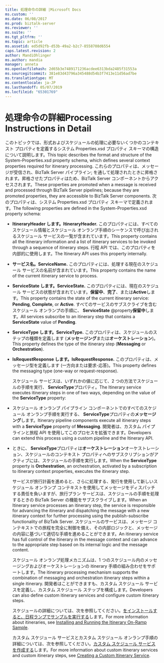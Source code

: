 ```yaml
---
title: 処理命令の詳細 |Microsoft Docs
ms.custom: ''
ms.date: 06/08/2017
ms.prod: biztalk-server
ms.reviewer: ''
ms.suite: ''
ms.tgt_pltfrm: ''
ms.topic: article
ms.assetid: ed5d92fb-d53b-49a2-b2c7-8558708d6554
caps.latest.revision: 2
author: MandiOhlinger
ms.author: mandia
manager: anneta
ms.openlocfilehash: 2d65b3e7489171236acdee6313bda2485f31553a
ms.sourcegitcommit: 381e83d43796a345488d54b3f7413e11d56ad7be
ms.translationtype: MT
ms.contentlocale: ja-JP
ms.lasthandoff: 05/07/2019
ms.locfileid: "65301769"
---
```

# <a name="processing-instructions-in-detail"></a><span data-ttu-id="f55e2-102">処理命令の詳細</span><span class="sxs-lookup"><span data-stu-id="f55e2-102">Processing Instructions in Detail</span></span>
<span data-ttu-id="f55e2-103">このトピックでは、形式およびスケジュールの処理に必要ないくつかのコンテキスト プロパティを定義するシステム Properties.xsd プロパティ スキーマの構造について説明します。</span><span class="sxs-lookup"><span data-stu-id="f55e2-103">This topic describes the format and structure of the System-Properties.xsd property schema, which defines several context properties required for itinerary processing.</span></span> <span data-ttu-id="f55e2-104">これらのプロパティは、メッセージが受信され、BizTalk Server パイプライン; を通して処理されたときに昇格されます。昇格させたプロパティはため、BizTalk Server コンポーネントからアクセスされます。</span><span class="sxs-lookup"><span data-stu-id="f55e2-104">These properties are promoted when a message is received and processed through BizTalk Server pipelines; because they are promoted properties, they are accessible to BizTalk Server components.</span></span> <span data-ttu-id="f55e2-105">次のプロパティは、システム Properties.xsd プロパティ スキーマで定義されます。</span><span class="sxs-lookup"><span data-stu-id="f55e2-105">The following properties are defined in the System-Properties.xsd property schema:</span></span>  
  
- <span data-ttu-id="f55e2-106">**ItineraryHeader します。**</span><span class="sxs-lookup"><span data-stu-id="f55e2-106">**ItineraryHeader.**</span></span> <span data-ttu-id="f55e2-107">このプロパティには、すべてのスケジュール情報とスケジュール オンランプ手順のシーケンスで呼び出されるスケジュール サービスの一覧が含まれています。</span><span class="sxs-lookup"><span data-stu-id="f55e2-107">This property contains all the itinerary information and a list of itinerary services to be invoked through a sequence of itinerary steps.</span></span> <span data-ttu-id="f55e2-108">行程 API では、このプロパティを内部的に使用します。</span><span class="sxs-lookup"><span data-stu-id="f55e2-108">The Itinerary API uses this property internally.</span></span>  
  
- <span data-ttu-id="f55e2-109">**サービス名。**</span><span class="sxs-lookup"><span data-stu-id="f55e2-109">**ServiceName.**</span></span> <span data-ttu-id="f55e2-110">このプロパティには、処理する現在のスケジュール サービスの名前が含まれています。</span><span class="sxs-lookup"><span data-stu-id="f55e2-110">This property contains the name of the current itinerary service to process.</span></span>  
  
- <span data-ttu-id="f55e2-111">**ServiceState します。**</span><span class="sxs-lookup"><span data-stu-id="f55e2-111">**ServiceState.**</span></span> <span data-ttu-id="f55e2-112">このプロパティには、現在のスケジュール サービスの状態が含まれています。**保留中**、**完了**、または**Active**します。</span><span class="sxs-lookup"><span data-stu-id="f55e2-112">This property contains the state of the current itinerary service: **Pending**, **Complete**, or **Active**.</span></span> <span data-ttu-id="f55e2-113">すべてのサービスのサブスクライブを含むスケジュール オンランプの手順に、 **ServiceState** @property**保留中**します。</span><span class="sxs-lookup"><span data-stu-id="f55e2-113">All services subscribe to an itinerary step that contains a **ServiceState** value of **Pending**.</span></span>  
  
- <span data-ttu-id="f55e2-114">**ServiceType します。**</span><span class="sxs-lookup"><span data-stu-id="f55e2-114">**ServiceType.**</span></span> <span data-ttu-id="f55e2-115">このプロパティは、スケジュールのステップの種類を定義します (**メッセージング**または**オーケストレーション**)。</span><span class="sxs-lookup"><span data-stu-id="f55e2-115">This property defines the type of the itinerary step (**Messaging** or **Orchestration**).</span></span>  
  
- <span data-ttu-id="f55e2-116">**IsRequestResponse します。**</span><span class="sxs-lookup"><span data-stu-id="f55e2-116">**IsRequestResponse.**</span></span> <span data-ttu-id="f55e2-117">このプロパティは、メッセージ型を定義します (一方向または要求-応答)。</span><span class="sxs-lookup"><span data-stu-id="f55e2-117">This property defines the messaging type (one-way or request-response).</span></span>  
  
  <span data-ttu-id="f55e2-118">スケジュール サービスは、いずれかの値に応じて、2 つの方法でスケジュールの手順を実行、 **ServiceType**プロパティ。</span><span class="sxs-lookup"><span data-stu-id="f55e2-118">The Itinerary service executes itinerary steps in one of two ways, depending on the value of the **ServiceType** property:</span></span>  
  
- <span data-ttu-id="f55e2-119">スケジュール オンランプ パイプライン コンポーネントでのすべてのスケジュール オンランプ手順を実行する、 **ServiceType**プロパティの**メッセージング**します。</span><span class="sxs-lookup"><span data-stu-id="f55e2-119">Itinerary pipeline components execute all itinerary steps with a **ServiceType** property of **Messaging**.</span></span> <span data-ttu-id="f55e2-120">開発者は、カスタム パイプラインと旅程 API を使用してこのプロセスを拡張できます。</span><span class="sxs-lookup"><span data-stu-id="f55e2-120">Developers can extend this process using a custom pipeline and the Itinerary API.</span></span>  
  
- <span data-ttu-id="f55e2-121">ときに、 **ServiceType**プロパティは**オーケストレーション**オーケストレーション、スケジュールのコンテキスト プロパティへのサブスクリプションがアクティブには、スケジュールの手順を実行します。</span><span class="sxs-lookup"><span data-stu-id="f55e2-121">When the **ServiceType** property is **Orchestration**, an orchestration, activated by a subscription to itinerary context properties, executes the itinerary step.</span></span>  
  
  <span data-ttu-id="f55e2-122">サービスが旅行計画を進めると、さらに処理する、発行を使用して新しいスケジュール オンランプ コンテキストを使用してメッセージをディスパッチする責任を負いますが、旅行プラン サービスは、スケジュールの手順を処理するときの BizTalk Server の機能をサブスクライブします。</span><span class="sxs-lookup"><span data-stu-id="f55e2-122">When an Itinerary service processes an itinerary step, the service is responsible for advancing the itinerary and dispatching the message with a new itinerary context for further processing using the publish-subscribe functionality of BizTalk Server.</span></span> <span data-ttu-id="f55e2-123">スケジュールのサービスは、メッセージ コンテキストでの旅程を完全に制御を備え、その内部ロジックと、メッセージの内容に基づいて適切な手順を進めることができます。</span><span class="sxs-lookup"><span data-stu-id="f55e2-123">An itinerary service has full control of the itinerary in the message context and can advance to the appropriate step based on its internal logic and the message content.</span></span>  
  
  <span data-ttu-id="f55e2-124">スケジュール オンランプ処理メカニズムは、1 つのスケジュール内のメッセージングおよびオーケストレーションの itinerary 手順の組み合わせをサポートします。</span><span class="sxs-lookup"><span data-stu-id="f55e2-124">The itinerary processing mechanism supports the combination of messaging and orchestration itinerary steps within a single itinerary.</span></span> <span data-ttu-id="f55e2-125">開発者はことができますも、カスタム スケジュール サービスを定義し、カスタム スケジュール ステップを構成します。</span><span class="sxs-lookup"><span data-stu-id="f55e2-125">Developers can also define custom itinerary services and configure custom itinerary steps.</span></span>  
  
  <span data-ttu-id="f55e2-126">スケジュールの詳細については、次を参照してください。[をインストールすると、日程ランプでサンプルを実行する](../esb-toolkit/installing-and-running-the-itinerary-on-ramp-sample.md)します。</span><span class="sxs-lookup"><span data-stu-id="f55e2-126">For more information about itineraries, see [Installing and Running the Itinerary On-Ramp Sample](../esb-toolkit/installing-and-running-the-itinerary-on-ramp-sample.md).</span></span>  
  
  <span data-ttu-id="f55e2-127">カスタム スケジュール サービスとカスタム スケジュール オンランプ手順の詳細については、次を参照してください。[カスタム スケジュール サービスを作成する](../esb-toolkit/creating-a-custom-itinerary-service.md)します。</span><span class="sxs-lookup"><span data-stu-id="f55e2-127">For more information about custom itinerary services and custom itinerary steps, see [Creating a Custom Itinerary Service](../esb-toolkit/creating-a-custom-itinerary-service.md).</span></span>